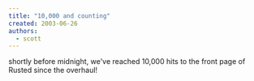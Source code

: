 ```yaml
---
title: "10,000 and counting"
created: 2003-06-26
authors: 
  - scott
---
```


shortly before midnight, we've reached 10,000 hits to the front page of Rusted since the overhaul!
